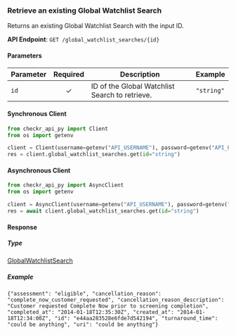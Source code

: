 
### Retrieve an existing Global Watchlist Search <a name="get"></a>

Returns an existing Global Watchlist Search with the input ID.


**API Endpoint**: `GET /global_watchlist_searches/{id}`

#### Parameters

| Parameter | Required | Description | Example |
|-----------|:--------:|-------------|--------|
| `id` | ✓ | ID of the Global Watchlist Search to retrieve. | `"string"` |

#### Synchronous Client

```python
from checkr_api_py import Client
from os import getenv

client = Client(username=getenv("API_USERNAME"), password=getenv("API_PASSWORD"))
res = client.global_watchlist_searches.get(id="string")

```

#### Asynchronous Client

```python
from checkr_api_py import AsyncClient
from os import getenv

client = AsyncClient(username=getenv("API_USERNAME"), password=getenv("API_PASSWORD"))
res = await client.global_watchlist_searches.get(id="string")

```

#### Response

##### Type
[GlobalWatchlistSearch](/checkr_api_py/types/models/global_watchlist_search.py)

##### Example
`{"assessment": "eligible", "cancellation_reason": "complete_now_customer_requested", "cancellation_reason_description": "Customer requested Complete Now prior to screening completion", "completed_at": "2014-01-18T12:35:30Z", "created_at": "2014-01-18T12:34:00Z", "id": "e44aa283528e6fde7d542194", "turnaround_time": "could be anything", "uri": "could be anything"}`
